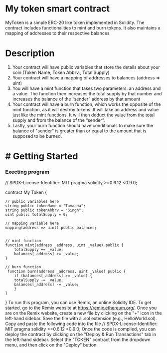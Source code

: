 # My token smart contract
MyToken is a simple ERC-20 like token implemented in Solidity. The contract includes functionalities to mint and burn tokens. It also maintains a mapping of addresses to their respective balances
 # Description
 1. Your contract will have public variables that store the details about your coin (Token Name, Token Abbrv., Total Supply)
2. Your contract will have a mapping of addresses to balances (address => uint)
3. You will have a mint function that takes two parameters: an address and a value. 
   The function then increases the total supply by that number and increases the balance 
   of the “sender” address by that amount
4. Your contract will have a burn function, which works the opposite of the mint function, as it will destroy tokens. 
   It will take an address and value just like the mint functions. It will then deduct the value from the total supply 
   and from the balance of the “sender”.
5. Lastly, your burn function should have conditionals to make sure the balance of "sender" is greater than or equal 
   to the amount that is supposed to be burned.
  # # Getting Started
  ### Execting program
 // SPDX-License-Identifier: MIT
pragma solidity >=0.6.12 <0.9.0;

contract My Token {

    // public variables here
    string public tokenName = "Tamanna";
    string public tokenAbbrv = "Singh";
    uint public totalSupply = 0;

    // mapping variable here
    mapping(address => uint) public balances;


    // mint function
    function mint(address _address, uint _value) public {
        totalSupply += _value;
        balances[_address] += _value;
    }

    // burn function
     function burn(address _address, uint _value) public {
        if (balances[_address] >= _value) {
        totalSupply -= _value;
        balances[_address] -= _value;
        }
    }
    

}
To run this program, you can use Remix, an online Solidity IDE. To get started, go to the Remix website at https://remix.ethereum.org/.
Once you are on the Remix website, create a new file by clicking on the "+" icon in the left-hand sidebar. Save the file with a .sol extension (e.g., HelloWorld.sol). Copy and paste the following code into the file // SPDX-License-Identifier: MIT pragma solidity >=0.6.12 <0.9.0;
Once the code is compiled, you can deploy the contract by clicking on the "Deploy & Run Transactions" tab in the left-hand sidebar. Select the "TOKEN" contract from the dropdown menu, and then click on the "Deploy" button.
